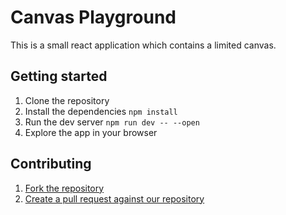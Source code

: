 # Canvas Playground

This is a small react application which contains a limited canvas.

## Getting started
1. Clone the repository
2. Install the dependencies `npm install`
3. Run the dev server `npm run dev -- --open`
4. Explore the app in your browser

## Contributing
1. [Fork the repository](https://docs.github.com/en/pull-requests/collaborating-with-pull-requests/working-with-forks/fork-a-repo)
2. [Create a pull request against our repository](https://docs.github.com/en/pull-requests/collaborating-with-pull-requests/proposing-changes-to-your-work-with-pull-requests)
